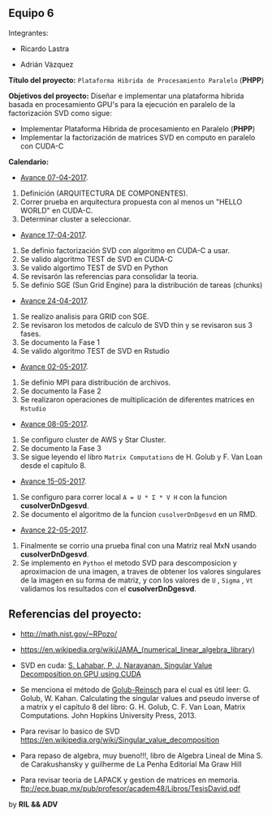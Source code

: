 ## Equipo 6

Integrantes:

* Ricardo Lastra

* Adrián Vázquez

__Título del proyecto:__ `Plataforma Hibrida de Procesamiento Paralelo` (**PHPP**) 

__Objetivos del proyecto:__ Diseñar e implementar una plataforma hibrida basada en procesamiento GPU's para la ejecución en paralelo de la factorización SVD como sigue:

* Implementar Plataforma Hibrida de procesamiento en Paralelo (**PHPP**)
* Implementar la factorización de matrices SVD en computo en paralelo con CUDA-C

__Calendario:__ 

* [Avance 07-04-2017](avance_07_04_2017).
1. Definición (ARQUITECTURA DE COMPONENTES).
2. Correr prueba en arquitectura propuesta con al menos un  "HELLO WORLD" en CUDA-C.
3. Determinar cluster a seleccionar.

* [Avance 17-04-2017](avance_17_04_2017).
1. Se definio factorización SVD con algoritmo en CUDA-C a usar.
2. Se valido algoritmo TEST de SVD en CUDA-C
3. Se valido algortimo TEST de SVD en Python
4. Se revisarón las referencias para consolidar la teoria. 
5. Se definio SGE (Sun Grid Engine) para la distribución de tareas (chunks)

* [Avance 24-04-2017](avance_24_04_2017).

1. Se realizo analisis para GRID con SGE.
2. Se revisaron los metodos de calculo de SVD thin y se revisaron sus 3 fases.
3. Se documento la Fase 1
4. Se valido algoritmo TEST de SVD en Rstudio

* [Avance 02-05-2017](avance_02_05_2017).

1. Se definio MPI para distribución de archivos.
2. Se documento la Fase 2
3. Se realizaron operaciones de multiplicación de diferentes matrices en `Rstudio`

* [Avance 08-05-2017](avance_08_05_2017).

1. Se configuro cluster de AWS y Star Cluster.
2. Se documento la Fase 3
3. Se sigue leyendo el libro `Matrix Computations` de H. Golub y F. Van Loan desde el capitulo 8.

* [Avance 15-05-2017](avance_22_05_2017).

1. Se configuro para correr local  `A = U * Σ * V H` con la funcion __cusolverDnDgesvd__. 
2. Se documento el algoritmo de la funcion `cusolverDnDgesvd` en un RMD.

* [Avance 22-05-2017](avance_22_05_2017).

1. Finalmente se corrio una prueba final con una Matriz real MxN usando __cusolverDnDgesvd__.
2. Se implemento en `Python` el metodo SVD para descomposicion y aproximacion de una imagen, a traves de obtener los valores singulares de la imagen en su forma de matriz, y con los valores de `U` , `Sigma` , `Vt` validamos los resultados con el __cusolverDnDgesvd__.
 


## Referencias del proyecto:

* http://math.nist.gov/~RPozo/

* https://en.wikipedia.org/wiki/JAMA_(numerical_linear_algebra_library)

* SVD en cuda: [S. Lahabar, P. J. Narayanan. Singular Value Decomposition on GPU using CUDA](https://cvit.iiit.ac.in/images/ConferencePapers/2009/Sheetal09Singular.pdf)

* Se menciona el método de [Golub-Reinsch](http://people.duke.edu/~hpgavin/SystemID/References/Golub+Reinsch-NM-1970.pdf) para el cual es útil leer: G. Golub, W. Kahan. Calculating the singular values and pseudo inverse of a matrix y el capítulo 8 del libro: G. H. Golub, C. F. Van Loan, Matrix Computations. John Hopkins University Press, 2013.

* Para revisar lo basico de SVD https://en.wikipedia.org/wiki/Singular_value_decomposition

* Para repaso de algebra, muy bueno!!!, libro de  Algebra Lineal de Mina S. de Carakushansky y guilherme de La Penha Editorial Ma Graw Hill
* Para revisar teoria de LAPACK y gestion de matrices en memoria. ftp://ece.buap.mx/pub/profesor/academ48/Libros/TesisDavid.pdf

by __RIL && ADV__
